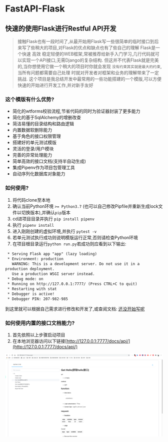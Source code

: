 # FastAPI-Flask
## 快速的使用Flask进行Restful API开发

> 接触Flask也有一段时间了,从最开始用Flask写一些很简单的临时接口到后来写了些稍大的项目,对Flask的优点和缺点也有了些自己的理解
>Flask是一个快速 高效 稳定轻便的WEB框架,常被推荐给新手入门学习,几行代码就可以实现一个API接口,无需Django的复杂结构. 
>但这并不代表Flask就是完美的,当你想使用它做一个稍大的项目时你就会发现 ``没有约束其实就是最大的约束``,当所有问题都需要自己处理
>时就对开发者对框架和业务的理解带来了一定挑战.
>这个项目是我总结开发中最常用的一些功能搭建的一个模版,可以方便快速的开始进行开发工作,并对新手友好



### 这个模版有什么优势?

* 简化的wtforms校验流程,节省代码的同时为验证器封装了更多能力
* 简化的基于SqlAlchemy的增删改查
* 简洁易懂的目录结构和路由逻辑
* 内置数据软删除能力
* 基于角色的接口权限管理
* 搭建好的单元测试模版
* 灵活的登录/用户模块
* 完善的异常处理能力
* 简单高效的接口文档(支持半自动生成)
* 集成Pipenv作为项目包管理工具
* 自动序列化数据库对象能力

### 如何使用?

1. 将代码clone至本地
2. 确认当前Python环境 `>= Python3.7` (也可以自己修改Pipfile并重新生成lock文件以切换版本),并确认`pip`版本
3. cd进项目目录并执行 `pip install pipenv`
4. 执行 ``pipenv install``
5. 进入刚刚创建的虚拟环境,并执行 `pytest -v` 
6. 若单元测试执行成功则说明模版运行正常,否则请检查Python环境
7. 在项目根目录运行`python run.py`若成功则应看到以下输出:
```
 * Serving Flask app "app" (lazy loading)
 * Environment: production
   WARNING: This is a development server. Do not use it in a production deployment.
   Use a production WSGI server instead.
 * Debug mode: on
 * Running on http://127.0.0.1:7777/ (Press CTRL+C to quit)
 * Restarting with stat
 * Debugger is active!
 * Debugger PIN: 207-982-985
```
到这里就可以根据自己需求进行修改和开发了,或查阅文档: [还没开始写呢]()

### 如何使用内置的接口文档能力?

1. 首先依照以上步骤启动项目
2. 在本地浏览器访问以下链接[http://127.0.0.1:7777/docs/api/](http://127.0.0.1:7777/docs/api/)

![](assets/apidocs.png)
